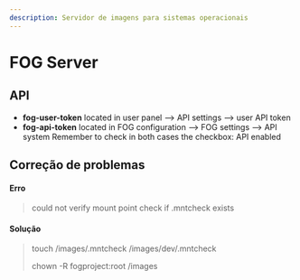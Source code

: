 ```yaml
---
description: Servidor de imagens para sistemas operacionais
---
```


# FOG Server

## API

* **fog-user-token** located in user panel --&gt; API settings --&gt; user API token
* **fog-api-token** located in FOG configuration --&gt; FOG settings --&gt; API system Remember to check in both cases the checkbox: API enabled

## Correção de problemas

#### Erro

> could not verify mount point check if .mntcheck exists

#### Solução

> touch /images/.mntcheck /images/dev/.mntcheck
>
> chown -R fogproject:root /images



